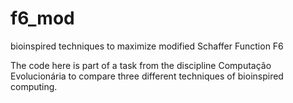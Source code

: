 # f6_mod
bioinspired techniques to maximize modified Schaffer Function F6

The code here is part of a task from the discipline Computação Evolucionária to compare three different techniques of bioinspired computing.

